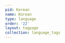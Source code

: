 ```yaml
---
pid: Korean
name: Korean
type: language
order: '22'
layout: tagpage
collection: language_tags
---
```

